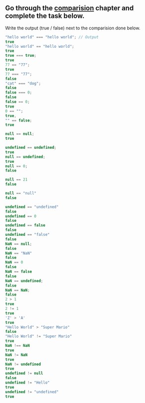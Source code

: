 ## Go through the [comparision](http://javascript.info/comparison) chapter and complete the task below.

Write the output (true / false) next to the comparision done below.
```js
"hello world" === "hello world"; // Output
true
"hello world" == "hello world";
true
true === true;
true
77 == "77";
true
77 === "77";
false
"cat" === "dog";
false
false === 0;
false
false == 0;
true
0 == "";
true,
"" == false;
true

null == null;
true

undefined == undefined;
true
null == undefined;
true
null == 0;
false

null == 21
false

null == "null"
false

undefined == "undefined"
false
undefined == 0
false
undefined == false
false
undefined == "false"
false
NaN == null;
false
NaN == "NaN"
false
NaN == 0
false
NaN == false
false
NaN == undefined;
false
NaN == NaN;
false
2 > 1
true
2 != 1
true
'Z' > 'A'
true
"Hello World" > "Super Mario"
false
"Hello World" != "Super Mario"
true
NaN !== NaN
true
NaN != NaN
true
NaN != undefined
true
undefined != null
false
undefined != "Hello"
true
undefined != "undefined"
true
```